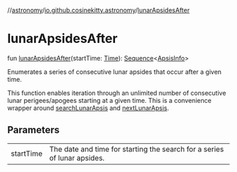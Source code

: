 //[astronomy](../../index.md)/[io.github.cosinekitty.astronomy](index.md)/[lunarApsidesAfter](lunar-apsides-after.md)

# lunarApsidesAfter

fun [lunarApsidesAfter](lunar-apsides-after.md)(startTime: [Time](-time/index.md)): [Sequence](https://kotlinlang.org/api/latest/jvm/stdlib/kotlin-stdlib/kotlin.sequences/-sequence/index.html)&lt;[ApsisInfo](-apsis-info/index.md)&gt;

Enumerates a series of consecutive lunar apsides that occur after a given time.

This function enables iteration through an unlimited number of consecutive lunar perigees/apogees starting at a given time. This is a convenience wrapper around [searchLunarApsis](search-lunar-apsis.md) and [nextLunarApsis](next-lunar-apsis.md).

## Parameters

| | |
|---|---|
| startTime | The date and time for starting the search for a series of lunar apsides. |
